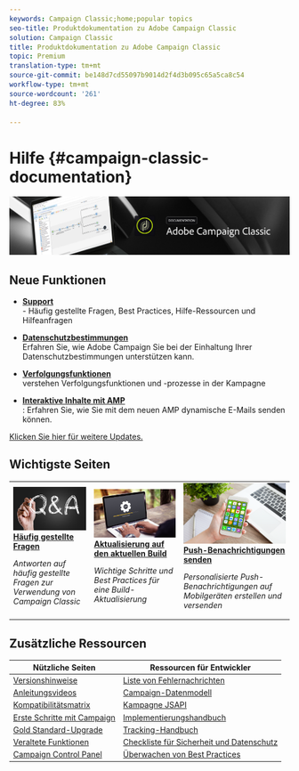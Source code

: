 ```yaml
---
keywords: Campaign Classic;home;popular topics
seo-title: Produktdokumentation zu Adobe Campaign Classic
solution: Campaign Classic
title: Produktdokumentation zu Adobe Campaign Classic
topic: Premium
translation-type: tm+mt
source-git-commit: be148d7cd55097b9014d2f4d3b095c65a5ca8c54
workflow-type: tm+mt
source-wordcount: '261'
ht-degree: 83%

---
```



# Hilfe {#campaign-classic-documentation}

![](platform/using/assets/do-not-localize/banner_acc_doc.jpg)

## Neue Funktionen

* **[Support](https://helpx.adobe.com/de/campaign/kb/ac-support.html)**<br/>- Häufig gestellte Fragen, Best Practices, Hilfe-Ressourcen und Hilfeanfragen

* **[Datenschutzbestimmungen](https://helpx.adobe.com/de/campaign/kb/campaign-privacy.html)**<br/> Erfahren Sie, wie Adobe Campaign Sie bei der Einhaltung Ihrer Datenschutzbestimmungen unterstützen kann.

* **[Verfolgungsfunktionen](https://helpx.adobe.com/de/campaign/kb/acc-tracking.html)**<br/> verstehen Verfolgungsfunktionen und -prozesse in der Kampagne

* **[Interaktive Inhalte mit AMP](delivery/using/defining-interactive-content.md)**<br/>: Erfahren Sie, wie Sie mit dem neuen AMP   dynamische E-Mails senden können.

[Klicken Sie hier für weitere Updates.](/help/rn/using/documentation-updates.md)

## Wichtigste Seiten

<table>
<tr>
  <td>
    <a href="platform/using/common-questions.md">
      <img alt="Häufig gestellte Fragen" src="platform/using/assets/FAQ.png"/>
    </a>
    <div>
      <a href="platform/using/common-questions.md">
    <strong>Häufig gestellte Fragen</strong>
    </a>
    </div>
    <p>
    <em>Antworten auf häufig gestellte Fragen zur Verwendung von Campaign Classic</em>
    <p>
  </td>
   <td>
    <a href="https://docs.campaign.adobe.com/doc/AC/getting_started/DE/buildUpgrade.html">
      <img alt="Build-Aktualisierung" src="platform/using/assets/upgrade.png" />
    </a>
    <div>
      <a href="https://docs.campaign.adobe.com/doc/AC/getting_started/DE/buildUpgrade.html">
    <strong>Aktualisierung auf den aktuellen Build</strong></a>
    </div>
    <p>
    <em>Wichtige Schritte und Best Practices für eine Build-Aktualisierung</em>
    <p>
  </td>
  <td>
    <a href="delivery/using/creating-notifications.md">
       <img alt="Push-Benachrichtigungen " src="platform/using/assets/push.png" />
    </a>
    <div>
       <a href="delivery/using/creating-notifications.md">
    <strong>Push-Benachrichtigungen senden</strong>
    </a>
    </div>
    <p>
    <em>Personalisierte Push-Benachrichtigungen auf Mobilgeräten erstellen und versenden</em>
    <p>
  </td>
</tr>
</table>

## Zusätzliche Ressourcen

| Nützliche Seiten | Ressourcen für Entwickler |
|---|---|
| [Versionshinweise](/help/rn/using/latest-release.md) | [Liste von Fehlernachrichten](https://docs.adobe.com/content/help/en/campaign-classic/technicalresources/error_messages/error_codes.html) |
| [Anleitungsvideos](https://docs.adobe.com/content/help/en/campaign-learn/campaign-classic-tutorials/overview.html) | [Campaign-Datenmodell](configuration/using/about-data-model.md) |
| [Kompatibilitätsmatrix](https://helpx.adobe.com/de/campaign/kb/compatibility-matrix.html) | [Kampagne JSAPI](https://docs.adobe.com/content/help/en/campaign-classic/technicalresources/api/p-1.html) |
| [Erste Schritte mit Campaign](platform/using/about-adobe-campaign-classic.md) | [Implementierungshandbuch](https://helpx.adobe.com/de/campaign/kb/acc-implementation.html) |
| [Gold Standard-Upgrade ](https://helpx.adobe.com/de/campaign/kb/gold-standard.html) | [Tracking-Handbuch](https://helpx.adobe.com/de/campaign/kb/acc-tracking.html) |
| [Veraltete Funktionen](https://helpx.adobe.com/de/campaign/kb/deprecated-and-removed-features.html) | [Checkliste für Sicherheit und Datenschutz](https://helpx.adobe.com/de/campaign/kb/acc-security.html) |
| [Campaign Control Panel](https://docs.adobe.com/content/help/de-DE/control-panel/using/control-panel-home.html) | [Überwachen von Best Practices](https://helpx.adobe.com/de/campaign/kb/acc-maintenance.html) |
